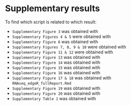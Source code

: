 # Supplementary results

To find which script is related to which result:

 - `Supplementary Figure 3` was obtained with
 - `Supplementary Figures 4 & 5` were obtained with
 - `Supplementary Figure 6` was obtained with
 - `Supplementary Figures 7, 8, 9 & 10` were obtained with
 - `Supplementary Figure 11 & 12` were obtained with
 - `Supplementary Figure 13` was obtained with
 - `Supplementary Figure 14` was obtained with
 - `Supplementary Figure 15` was obtained with
 - `Supplementary Figure 16` was obtained with
 - `Supplementary Figure 17 & 18` was obtained with `RNAseq_edgeR_fullReport.Rmd`
 - `Supplementary Figure 19` was obtained with
 - `Supplementary Figure 20` was obtained with
 - `Supplementary Table 1` was obtained with
